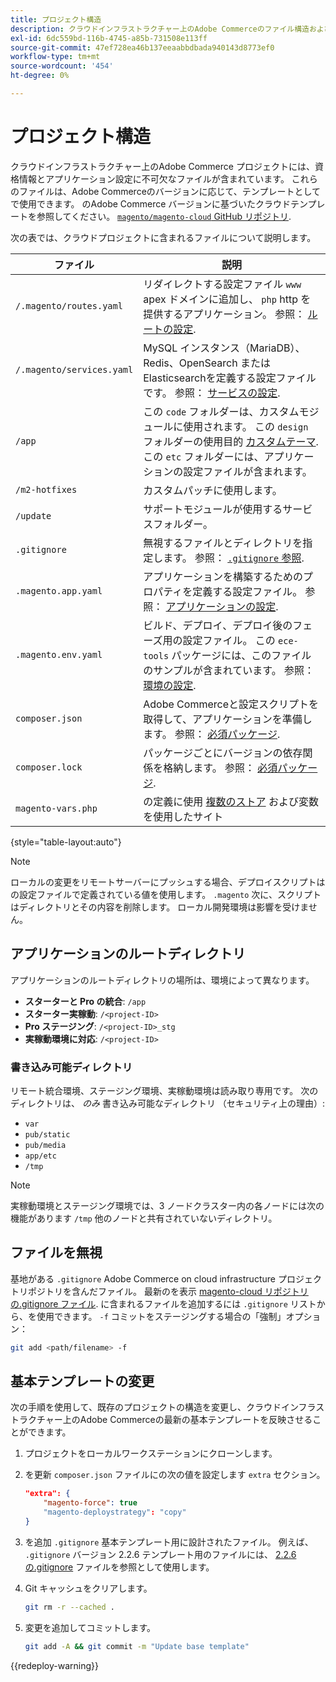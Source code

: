 ```yaml
---
title: プロジェクト構造
description: クラウドインフラストラクチャー上のAdobe Commerceのファイル構造およびプロジェクトテンプレートについて説明します。
exl-id: 6dc559bd-116b-4745-a85b-731508e113ff
source-git-commit: 47ef728ea46b137eeaabbdbada940143d8773ef0
workflow-type: tm+mt
source-wordcount: '454'
ht-degree: 0%

---
```


# プロジェクト構造

クラウドインフラストラクチャー上のAdobe Commerce プロジェクトには、資格情報とアプリケーション設定に不可欠なファイルが含まれています。 これらのファイルは、Adobe Commerceのバージョンに応じて、テンプレートとしてで使用できます。 のAdobe Commerce バージョンに基づいたクラウドテンプレートを参照してください。 [`magento/magento-cloud` GitHub リポジトリ](https://github.com/magento/magento-cloud).

次の表では、クラウドプロジェクトに含まれるファイルについて説明します。

| ファイル | 説明 |
| ------------------------- | ------------ |
| `/.magento/routes.yaml` | リダイレクトする設定ファイル `www` apex ドメインに追加し、 `php` http を提供するアプリケーション。 参照： [ルートの設定](../routes/routes-yaml.md). |
| `/.magento/services.yaml` | MySQL インスタンス（MariaDB）、Redis、OpenSearch またはElasticsearchを定義する設定ファイルです。 参照： [サービスの設定](../services/services-yaml.md). |
| `/app` | この `code` フォルダーは、カスタムモジュールに使用されます。 この `design` フォルダーの使用目的 [カスタムテーマ](../store/custom-theme.md). この `etc` フォルダーには、アプリケーションの設定ファイルが含まれます。 |
| `/m2-hotfixes` | カスタムパッチに使用します。 |
| `/update` | サポートモジュールが使用するサービスフォルダー。 |
| `.gitignore` | 無視するファイルとディレクトリを指定します。 参照： [`.gitignore` 参照](#ignoring-files). |
| `.magento.app.yaml` | アプリケーションを構築するためのプロパティを定義する設定ファイル。 参照： [アプリケーションの設定](../application/configure-app-yaml.md). |
| `.magento.env.yaml` | ビルド、デプロイ、デプロイ後のフェーズ用の設定ファイル。 この `ece-tools` パッケージには、このファイルのサンプルが含まれています。 参照： [環境の設定](../environment/configure-env-yaml.md). |
| `composer.json` | Adobe Commerceと設定スクリプトを取得して、アプリケーションを準備します。 参照： [必須パッケージ](../development/overview.md#required-packages). |
| `composer.lock` | パッケージごとにバージョンの依存関係を格納します。 参照： [必須パッケージ](../development/overview.md#required-packages). |
| `magento-vars.php` | の定義に使用 [複数のストア](../store/multiple-sites.md) および変数を使用したサイト |

{style="table-layout:auto"}

>[!NOTE]
>
>ローカルの変更をリモートサーバーにプッシュする場合、デプロイスクリプトはの設定ファイルで定義されている値を使用します。 `.magento` 次に、スクリプトはディレクトリとその内容を削除します。 ローカル開発環境は影響を受けません。

## アプリケーションのルートディレクトリ

アプリケーションのルートディレクトリの場所は、環境によって異なります。

- **スターターと Pro の統合**: `/app`
- **スターター実稼動**: `/<project-ID>`
- **Pro ステージング**: `/<project-ID>_stg`
- **実稼動環境に対応**: `/<project-ID>`

### 書き込み可能ディレクトリ

リモート統合環境、ステージング環境、実稼動環境は読み取り専用です。 次のディレクトリは、 *のみ* 書き込み可能なディレクトリ （セキュリティ上の理由）:

- `var`
- `pub/static`
- `pub/media`
- `app/etc`
- `/tmp`

>[!NOTE]
>
>実稼動環境とステージング環境では、3 ノードクラスター内の各ノードには次の機能があります `/tmp` 他のノードと共有されていないディレクトリ。

## ファイルを無視

基地がある `.gitignore` Adobe Commerce on cloud infrastructure プロジェクトリポジトリを含んだファイル。 最新のを表示 [magento-cloud リポジトリの.gitignore ファイル](https://github.com/magento/magento-cloud/blob/master/.gitignore). に含まれるファイルを追加するには `.gitignore` リストから、を使用できます。 `-f` コミットをステージングする場合の「強制」オプション：

```bash
git add <path/filename> -f
```

## 基本テンプレートの変更

次の手順を使用して、既存のプロジェクトの構造を変更し、クラウドインフラストラクチャー上のAdobe Commerceの最新の基本テンプレートを反映させることができます。

1. プロジェクトをローカルワークステーションにクローンします。

1. を更新 `composer.json` ファイルにの次の値を設定します `extra` セクション。

   ```json
   "extra": {
       "magento-force": true
       "magento-deploystrategy": "copy"
   }
   ```

1. を追加 `.gitignore` 基本テンプレート用に設計されたファイル。 例えば、 `.gitignore` バージョン 2.2.6 テンプレート用のファイルには、 [2.2.6 の.gitignore](https://github.com/magento/magento-cloud/blob/2.2.6/.gitignore) ファイルを参照として使用します。

1. Git キャッシュをクリアします。

   ```bash
   git rm -r --cached .
   ```

1. 変更を追加してコミットします。

   ```bash
   git add -A && git commit -m "Update base template"
   ```

{{redeploy-warning}}
